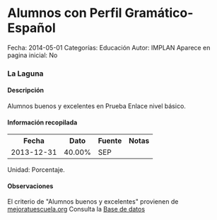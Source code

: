 Alumnos con Perfil Gramático-Español
=====

Fecha: 2014-05-01
Categorías: Educación
Autor: IMPLAN
Aparece en pagina inicial: No

### La Laguna

#### Descripción

Alumnos buenos y excelentes en Prueba Enlace nivel básico.

#### Información recopilada

<table class="table table-hover table-bordered">
  <tr><th>Fecha</th><th>Dato</th><th>Fuente</th><th>Notas</th></tr>
  <tr><td>2013-12-31</td><td>40.00%</td><td>SEP</td><td></td></tr>
</table>

Unidad: Porcentaje.

#### Observaciones

El criterio de "Alumnos buenos y excelentes" provienen de [mejoratuescuela.org](http://www.mejoratuescuela.org)
Consulta la [Base de datos](http://www.enlace.sep.gob.mx/content/ba/pages/base_de_datos_completa_2013/)
